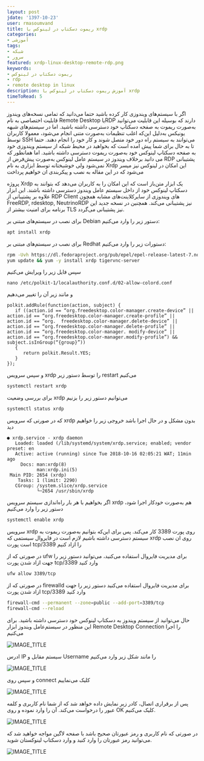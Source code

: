 ```yaml
---
layout: post  
jdate: '1397-10-23'
user: rmasoumvand
title: ریموت دسکتاپ در لینوکس با xrdp 
categories:
- آموزشی
tags:
- شبکه
- سرور
featured: xrdp-linux-desktop-remote-rdp.png
keywords:
- ریموت دسکتاپ در لینوکس
- rdp
- remote desktop in linux
description: آموزش ریموت دسکتاپ در لینوکس با xrdp
timeToRead: 5
---
```


اگر با سیستم‌های ویندوزی کار کرده باشید حتما می‌دانید که تمامی نسخه‌های ویندوز قابلیت اختصاصی به نام Remote Desktop یاRDP دارند که بوسیله این قابلیت می‌توانید به‌صورت ریموت به صفحه دسکتاپ خود دسترسی داشته باشید.
اما در سیستم‌های شبهه یونیکس به‌دلیل این‌که اغلب تنظیمات به‌صورت متنی انجام می‌شود، معمولا کاربران توسظ SSH می‌توانند به سیستم راه دور خود متصل شوند و کار خود را انجام دهند. 
حتما تا به حال برای شما پیش امده است که بخواهید در محیط شبکه از سیستم ویندوزی خود به صفحه دسکتاپ لینوکس خود به‌صورت ریموت دسترسی داشته باشید. اما همانطور که می دانید برخلاف ویندوز در سیستم عامل لینوکس به‌صورت پیش‌فرض از RDP پشتیبانی نمی‌شود ولی خوشبختانه توسط ابزاری به نام Xrdp این امکان در لینوکس نیز میسر می‌شود که در این مقاله به نصب و پیکربندی ان خواهیم پرداخت

پروژه Xrdp یک ابزار متن‌باز است که این امکان را به کاربران می‌دهد که بتوانند به دسکتاپ لینوکس خود از داخل سیستم عامل ویندوز دسترسی داشته باشند. این ابزار علاوه بر پشتیبانی از RDP Client های ویندوزی از سایرکلاینت‌های مشابه همچون FreeRDP, rdesktop, NeutrinoRDP نیز پشتیبانی می‌کند. همچنین در نسخه جدید این برنامه برای امنیت بیشتر از TLS نیز پشتیبانی می‌گردد.

برای نصب در سیستم‌های مبتنی بر Debian دستور زیر را وارد می‌کنیم:

```sh
apt install xrdp
```

برای نصب در سیستم‌های مبتنی بر Redhat دستورات زیر را وارد می‌کنیم:

```sh
rpm -Uvh https://dl.fedoraproject.org/pub/epel/epel-release-latest-7.noarch.rpm
yum update && yum -y install xrdp tigervnc-server
```

سپس فایل زیر را ویرایش می‌کنیم


```
nano /etc/polkit-1/localauthority.conf.d/02-allow-colord.conf 
```

و مانند زیر آن را تغییر می‌دهیم

```shell
polkit.addRule(function(action, subject) {
   if ((action.id == “org.freedesktop.color-manager.create-device” || action.id == “org.freedesktop.color-manager.create-profile” || action.id == “org.  freedesktop.color-manager.delete-device” || action.id == “org.freedesktop.color-manager.delete-profile” || action.id == “org.freedesktop.color-manager. modify-device” || action.id == “org.freedesktop.color-manager.modify-profile”) && subject.isInGroup(“{group}”))
   {
      return polkit.Result.YES;
   }
});
```

و سپس سرویس xrdp را توسط دستور زیر restart می‌کنیم

```sh
systemctl restart xrdp
```

برای بررسی وضعیت xrdp می‌توانیم دستور زیر را بزنیم

```sh
systemctl status xrdp
```

که در صورتی که سرویس xrdp بدون مشکل و در حال اجرا باشد خروجی زیر را خواهیم دید

```
● xrdp.service - xrdp daemon
   Loaded: loaded (/lib/systemd/system/xrdp.service; enabled; vendor preset: en
   Active: active (running) since Tue 2018-10-16 02:05:21 WAT; 11min ago
     Docs: man:xrdp(8)
           man:xrdp.ini(5)
 Main PID: 2654 (xrdp)
    Tasks: 1 (limit: 2290)
   CGroup: /system.slice/xrdp.service
           └─2654 /usr/sbin/xrdp
```

اگر بخواهیم با هر بار راه‌اندازی سیستم سرویس xrdp هم به‌صورت خودکار اجرا شود، دستور زیر را وارد می‌کنیم

```sh
systemctl enable xrdp
```

سرویس xrdp روی پورت 3389 کار می‌کند. پس برای این‌که بتوانیم به‌صورت ریموت به سیستم دسترسی داشته باشیم لازم است در فایروال سیستمی که xrdp روی ان نصب است پورت tcp/3389 را ازاد کنیم

در صورتی که از ufw برای مدیریت فایروال استفاده می‌کنید، می‌توانید دستور زیر را جهت ازاد شدن پورت tcp/3389 وارد کنید

```sh
ufw allow 3389/tcp
```

در صورتی که از firewalld برای مدیریت فایروال استفاده می‌کنید دستور زیر را جهت ازاد شدن پورت tcp/3389 وارد کنید

```sh
firewall-cmd --permanent --zone=public --add-port=3389/tcp
firewall-cmd --reload
```

حال می‌توانید از سیستم ویندوز به دسکتاپ لینوکس خود دسترسی داشته باشید.
برای این منظور در سیستم‌عامل ویندوز ابزار Remote Desktop Connection را اجرا می‌کنیم

![IMAGE_TITLE](/images/xrdp/01-rdp-win-tools.png)

ادرس IP سیستم مقابل و Username را مانند شکل زیر وارد می‌کنیم

![IMAGE_TITLE](/images/xrdp/02-rdp-win-connection.png)

و سپس روی connect کلیک می‌نماییم

![IMAGE_TITLE](/images/xrdp/03-rdp-win-confirm.png)

پس از برقراری اتصال، کادر زیر نمایش داده خواهد شد که از شما نام کاربری و کلمه عبور را درخواست می‌کند. آن را وارد نموده و روی OK کلیک می‌کنیم.

![IMAGE_TITLE](/images/xrdp/04-rdp-win-credential-login.png)

در صورتی که نام کاربری و رمز عبورتان صحیح باشد با صفحه لاگین مواجه خواهید شد که می‌توانید رمز عبورتان را وارد کنید و وارد دسکتاپ لینوکستان شوید.

![IMAGE_TITLE](/images/xrdp/05-rdp-win-ubuntu-connection-ok.jpg)
